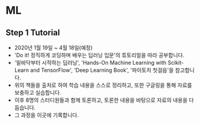 # ML



## Step 1 Tutorial

- 2020년 1월 19일  ~ 4월 18일(예정) 
- 'Do it! 정직하게 코딩하며 배우는 딥러닝 입문'의 튜토리얼을 따라 공부합니다.
- '밑바닥부터 시작하는 딥러닝', 'Hands-On Machine Learning with Scikit-Learn and TensorFlow', 'Deep Learning Book', '파이토치 첫걸음'을 참고합니다.
- 위의 책들을 출처로 하여 학습 내용을 스스로 정리하고, 또한 구글링을 통해 자료를 보충하고 실습합니다.
- 이후 8명의 스터디원들과 함께 토론하고, 토론한 내용을 바탕으로 자료의 내용을 다듬습니다.
- 그 과정을 이곳에 기록합니다.


